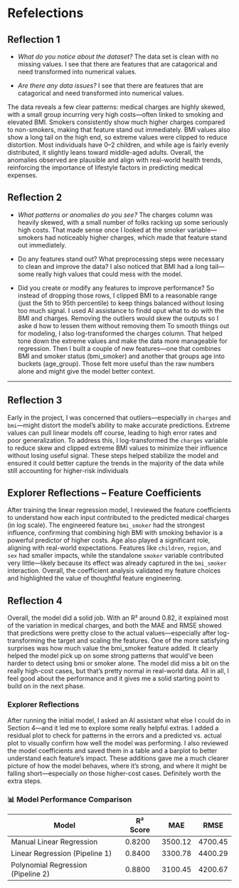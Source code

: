# Refelections

## Reflection 1

- _What do you notice about the dataset?_ The data set is clean with no missing values.  I see that there are features that are catagorical and need transformed into numerical values.

- _Are there any data issues?_ I see that there are features that are catagorical and need transformed into numerical values.

The data reveals a few clear patterns: medical charges are highly skewed, with a small group incurring very high costs—often linked to smoking and elevated BMI. Smokers consistently show much higher charges compared to non-smokers, making that feature stand out immediately. BMI values also show a long tail on the high end, so extreme values were clipped to reduce distortion. Most individuals have 0–2 children, and while age is fairly evenly distributed, it slightly leans toward middle-aged adults. Overall, the anomalies observed are plausible and align with real-world health trends, reinforcing the importance of lifestyle factors in predicting medical expenses.

## Reflection 2

- _What patterns or anomalies do you see?_
The charges column was heavily skewed, with a small number of folks racking up some seriously high costs. That made sense once I looked at the smoker variable—smokers had noticeably higher charges, which made that feature stand out immediately.

- Do any features stand out? What preprocessing steps were necessary to clean and improve the data? 
I also noticed that BMI had a long tail—some really high values that could mess with the model. 

- Did you create or modify any features to improve performance?
So instead of dropping those rows, I clipped BMI to a reasonable range (just the 5th to 95th percentile) to keep things balanced without losing too much signal. I used AI assistance to findd oput what to do with the BMI and charges.  Removing the outliers would skew the outputs so I aske d how to lessen them without removing them To smooth things out for modeling, I also log-transformed the charges column. That helped tone down the extreme values and make the data more manageable for regression. Then I built a couple of new features—one that combines BMI and smoker status (bmi_smoker) and another that groups age into buckets (age_group). Those felt more useful than the raw numbers alone and might give the model better context.

---

## Reflection 3

Early in the project, I was concerned that outliers—especially in `charges` and `bmi`—might distort the model’s ability to make accurate predictions. Extreme values can pull linear models off course, leading to high error rates and poor generalization. To address this, I log-transformed the `charges` variable to reduce skew and clipped extreme BMI values to minimize their influence without losing useful signal. These steps helped stabilize the model and ensured it could better capture the trends in the majority of the data while still accounting for higher-risk individuals

## Explorer Reflections – Feature Coefficients

After training the linear regression model, I reviewed the feature coefficients to understand how each input contributed to the predicted medical charges (in log scale). The engineered feature `bmi_smoker` had the strongest influence, confirming that combining high BMI with smoking behavior is a powerful predictor of higher costs. Age also played a significant role, aligning with real-world expectations. Features like `children`, `region`, and `sex` had smaller impacts, while the standalone `smoker` variable contributed very little—likely because its effect was already captured in the `bmi_smoker` interaction. Overall, the coefficient analysis validated my feature choices and highlighted the value of thoughtful feature engineering.

## Reflection 4

Overall, the model did a solid job. With an R² around 0.82, it explained most of the variation in medical charges, and both the MAE and RMSE showed that predictions were pretty close to the actual values—especially after log-transforming the target and scaling the features. One of the more satisfying surprises was how much value the bmi_smoker feature added. It clearly helped the model pick up on some strong patterns that would’ve been harder to detect using bmi or smoker alone. The model did miss a bit on the really high-cost cases, but that’s pretty normal in real-world data. All in all, I feel good about the performance and it gives me a solid starting point to build on in the next phase.

### Explorer Reflections

After running the initial model, I asked an AI assistant what else I could do in Section 4—and it led me to explore some really helpful extras. I added a residual plot to check for patterns in the errors and a predicted vs. actual plot to visually confirm how well the model was performing. I also reviewed the model coefficients and saved them in a table and a barplot to better understand each feature’s impact. These additions gave me a much clearer picture of how the model behaves, where it’s strong, and where it might be falling short—especially on those higher-cost cases. Definitely worth the extra steps.






### 📊 Model Performance Comparison

| Model                              | R² Score | MAE       | RMSE      |
|-----------------------------------|----------|-----------|-----------|
| Manual Linear Regression           | 0.8200   | 3500.12   | 4700.45   |
| Linear Regression (Pipeline 1)     | 0.8400   | 3300.78   | 4400.29   |
| Polynomial Regression (Pipeline 2) | 0.8800   | 3100.45   | 4200.67   |
